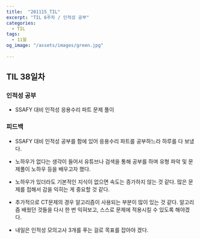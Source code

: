 ```yaml
---
title:  "201115_TIL"
excerpt: "TIL 6주차 / 인적성 공부"
categories:
  - TIL
tags:
  - 11월
og_image: "/assets/images/green.jpg"
  
---
```

## TIL 38일차

### 인적성 공부
- SSAFY 대비 인적성 응용수리 파트 문제 풀이

### 피드백

- SSAFY 대비 인적성 공부를 함에 있어 응용수리 파트를 공부하느라 하루를 다 보냈다.
- 노하우가 없다는 생각이 들어서 유튜브나 검색을 통해 공부를 하며 유형 파악 및 문제풀이 노하우 등을 배우고자 했다.
- 노하우가 있더라도 기본적인 지식이 없으면 속도는 증가하지 않는 것 같다. 많은 문제를 접해서 감을 익히는 게 중요할 것 같다.
- 추가적으로 CT문제의 경우 알고리즘이 사용되는 부분이 많이 있는 것 같다. 알고리즘 배웠던 것들을 다시 한 번 익혀보고, 스스로 문제에 적용시킬 수 있도록 해야겠다.

- 내일은 인적성 모의고사 3개를 푸는 걸로 목표를 잡아야 겠다.